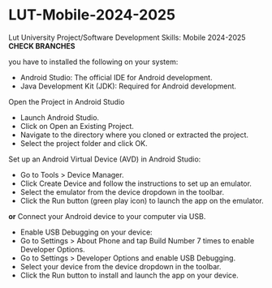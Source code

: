 # LUT-Mobile-2024-2025
Lut University Project/Software Development Skills: Mobile 2024-2025
**CHECK BRANCHES**

 you have to installed the following on your system:
* Android Studio: The official IDE for Android development.
* Java Development Kit (JDK): Required for Android development.

Open the Project in Android Studio
* Launch Android Studio.
* Click on Open an Existing Project.
* Navigate to the directory where you cloned or extracted the project.
* Select the project folder and click OK.

Set up an Android Virtual Device (AVD) in Android Studio:
* Go to Tools > Device Manager.
* Click Create Device and follow the instructions to set up an emulator.
* Select the emulator from the device dropdown in the toolbar.
* Click the Run button (green play icon) to launch the app on the emulator.

**or**
Connect your Android device to your computer via USB.
* Enable USB Debugging on your device:
* Go to Settings > About Phone and tap Build Number 7 times to enable Developer Options.
* Go to Settings > Developer Options and enable USB Debugging.
* Select your device from the device dropdown in the toolbar.
* Click the Run button to install and launch the app on your device.


